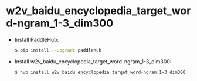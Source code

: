 # w2v_baidu_encyclopedia_target_word-ngram_1-3_dim300
* Install PaddleHub: 

    ```bash
    $ pip install --upgrade paddlehub
    ```

* Install w2v_baidu_encyclopedia_target_word-ngram_1-3_dim300: 

    ```bash
    $ hub install w2v_baidu_encyclopedia_target_word-ngram_1-3_dim300
    ```
